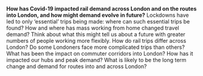 **How has Covid-19 impacted rail demand across London and on the routes into London, and how might demand evolve in future?** 
Lockdowns have led to only ‘essential’ trips being made: where can such essential trips be found? How and where has mass working from home changed travel demand? Think about what this might tell us about a future with greater numbers of people working more flexibly. How do rail trips differ across London? Do some Londoners face more complicated trips than others? What has been the impact on commuter corridors into London? How has it impacted our hubs and peak demand? What is likely to be the long term change and demand for routes into and across London? 
